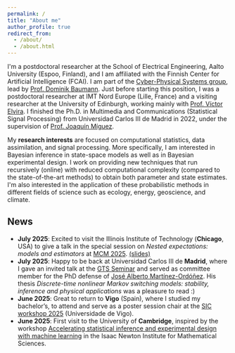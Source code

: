 ```yaml
---
permalink: /
title: "About me"
author_profile: true
redirect_from: 
  - /about/
  - /about.html
---
```


I'm a postdoctoral researcher at the School of Electrical Engineering, Aalto University (Espoo, Finland), and I am affiliated with the Finnish Center for Artificial Intelligence (FCAI). I am part of the [Cyber-Physical Systems group](https://www.aalto.fi/en/department-of-electrical-engineering-and-automation/cyber-physical-systems), lead by [Prof. Dominik Baumann](https://baumanndominik.github.io/). Just before starting this position, I was a postdoctoral researcher at IMT Nord Europe (Lille, France) and a visiting researcher at the University of Edinburgh, working mainly with [Prof. Víctor Elvira](https://victorelvira.github.io/). I finished the Ph.D. in Multimedia and Communications (Statistical Signal Processing) from Universidad Carlos III de Madrid in 2022, under the supervision of [Prof. Joaquí­n Mí­guez](https://jmiguez.webs.tsc.uc3m.es/).

My **research interests** are focused on computational statistics, data assimilation, and signal processing. More specifically, I am interested in Bayesian inference in state-space models as well as in Bayesian experimental design. I work on providing new techniques that run recursively (online) with reduced computational complexity (compared to the state-of-the-art methods) to obtain both parameter and state estimates. I'm also interested in the application of these probabilistic methods in different fields of science such as ecology, energy, geoscience, and climate.

## News

- **July 2025**: Excited to visit the Illinois Institute of Technology (**Chicago**, USA) to give a talk in the special session on *Nested expectations: models and estimators* at [MCM 2025](https://fjhickernell.github.io/mcm2025/). [(slides)](http://sarapv.github.io/files/slides/2025_MCM.pdf)
- **July 2025**: Happy to be back at Universidad Carlos III de **Madrid**, where I gave an invited talk at the [GTS Seminar](https://gts.tsc.uc3m.es/gts-seminars/) and served as committee member for the PhD defense of [José Alberto Martínez-Ordóñez](https://www.linkedin.com/in/jose-alberto-martinez-ordo%C3%B1ez-341607114/). His thesis *Discrete-time nonlinear Markov switching models: stability, inference and physical applications* was a pleasure to read :)
- **June 2025**: Great to return to **Vigo** (Spain), where I studied my bachelor’s, to attend and serve as a poster session chair at the [SIC workshop 2025](https://comonsens.webs.tsc.uc3m.es/comonsens-2/sic25/) (Universidade de Vigo).
- **June 2025**: First visit to the University of **Cambridge**, inspired by the workshop [Accelerating statistical inference and experimental design with machine learning](https://www.newton.ac.uk/event/rclw03/) in the Isaac Newton Institute for Mathematical Sciences.
